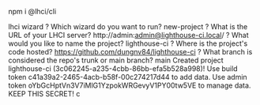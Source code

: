 npm i @lhci/cli

lhci wizard
? Which wizard do you want to run? new-project
? What is the URL of your LHCI server? http://admin:admin@lighthouse-ci.local/
? What would you like to name the project? lighthouse-ci
? Where is the project's code hosted? https://github.com/dungnv84/lighthouse-ci
? What branch is considered the repo's trunk or main branch? main
Created project lighthouse-ci (3c062245-a235-4cbb-86bb-efa5b528a998)!
Use build token c41a39a2-2465-4acb-b58f-00c274217d44 to add data.
Use admin token oYbGcHptVn3V7iMlG1YzpokWRGevyV1PY00tw5VE to manage data. KEEP THIS SECRET!
c